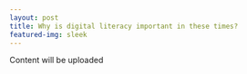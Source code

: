 ```yaml
---
layout: post
title: Why is digital literacy important in these times?
featured-img: sleek
---
```

Content will be uploaded 
